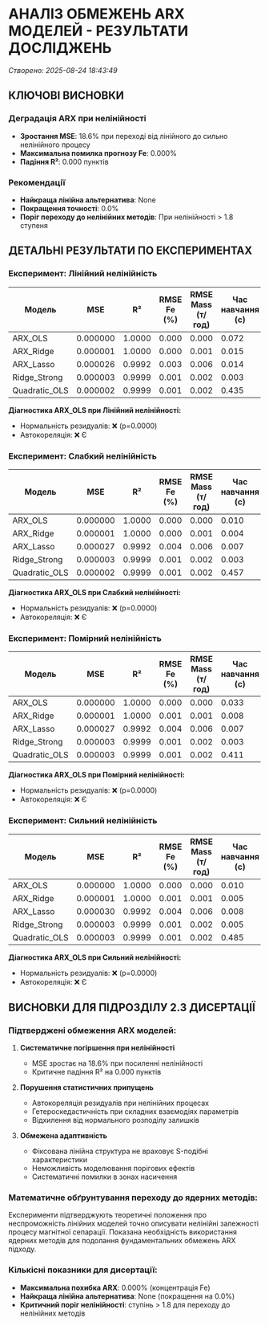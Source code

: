 # АНАЛІЗ ОБМЕЖЕНЬ ARX МОДЕЛЕЙ - РЕЗУЛЬТАТИ ДОСЛІДЖЕНЬ

*Створено: 2025-08-24 18:43:49*

## КЛЮЧОВІ ВИСНОВКИ

### Деградація ARX при нелінійності
- **Зростання MSE**: 18.6% при переході від лінійного до сильно нелінійного процесу
- **Максимальна помилка прогнозу Fe**: 0.000%
- **Падіння R²**: 0.000 пунктів

### Рекомендації
- **Найкраща лінійна альтернатива**: None
- **Покращення точності**: 0.0%
- **Поріг переходу до нелінійних методів**: При нелінійності > 1.8 ступеня

## ДЕТАЛЬНІ РЕЗУЛЬТАТИ ПО ЕКСПЕРИМЕНТАХ

### Експеримент: Лінійний нелінійність

| Модель | MSE | R² | RMSE Fe (%) | RMSE Mass (т/год) | Час навчання (с) |
|--------|-----|----|-----------|-----------------|-----------------|
| ARX_OLS | 0.000000 | 1.0000 | 0.000 | 0.000 | 0.072 |
| ARX_Ridge | 0.000001 | 1.0000 | 0.000 | 0.001 | 0.015 |
| ARX_Lasso | 0.000026 | 0.9992 | 0.003 | 0.006 | 0.014 |
| Ridge_Strong | 0.000003 | 0.9999 | 0.001 | 0.002 | 0.003 |
| Quadratic_OLS | 0.000002 | 0.9999 | 0.001 | 0.002 | 0.435 |

**Діагностика ARX_OLS при Лінійний нелінійності:**
- Нормальність резидуалів: ❌ (p=0.0000)
- Автокореляція: ❌ Є

### Експеримент: Слабкий нелінійність

| Модель | MSE | R² | RMSE Fe (%) | RMSE Mass (т/год) | Час навчання (с) |
|--------|-----|----|-----------|-----------------|-----------------|
| ARX_OLS | 0.000000 | 1.0000 | 0.000 | 0.000 | 0.010 |
| ARX_Ridge | 0.000001 | 1.0000 | 0.000 | 0.001 | 0.004 |
| ARX_Lasso | 0.000027 | 0.9992 | 0.004 | 0.006 | 0.007 |
| Ridge_Strong | 0.000003 | 0.9999 | 0.001 | 0.002 | 0.003 |
| Quadratic_OLS | 0.000002 | 0.9999 | 0.001 | 0.002 | 0.457 |

**Діагностика ARX_OLS при Слабкий нелінійності:**
- Нормальність резидуалів: ❌ (p=0.0000)
- Автокореляція: ❌ Є

### Експеримент: Помірний нелінійність

| Модель | MSE | R² | RMSE Fe (%) | RMSE Mass (т/год) | Час навчання (с) |
|--------|-----|----|-----------|-----------------|-----------------|
| ARX_OLS | 0.000000 | 1.0000 | 0.000 | 0.000 | 0.033 |
| ARX_Ridge | 0.000001 | 1.0000 | 0.001 | 0.001 | 0.008 |
| ARX_Lasso | 0.000027 | 0.9992 | 0.004 | 0.006 | 0.007 |
| Ridge_Strong | 0.000003 | 0.9999 | 0.001 | 0.002 | 0.003 |
| Quadratic_OLS | 0.000003 | 0.9999 | 0.001 | 0.002 | 0.411 |

**Діагностика ARX_OLS при Помірний нелінійності:**
- Нормальність резидуалів: ❌ (p=0.0000)
- Автокореляція: ❌ Є

### Експеримент: Сильний нелінійність

| Модель | MSE | R² | RMSE Fe (%) | RMSE Mass (т/год) | Час навчання (с) |
|--------|-----|----|-----------|-----------------|-----------------|
| ARX_OLS | 0.000000 | 1.0000 | 0.000 | 0.000 | 0.010 |
| ARX_Ridge | 0.000001 | 1.0000 | 0.001 | 0.001 | 0.005 |
| ARX_Lasso | 0.000030 | 0.9992 | 0.004 | 0.006 | 0.008 |
| Ridge_Strong | 0.000003 | 0.9999 | 0.001 | 0.002 | 0.005 |
| Quadratic_OLS | 0.000003 | 0.9999 | 0.001 | 0.002 | 0.485 |

**Діагностика ARX_OLS при Сильний нелінійності:**
- Нормальність резидуалів: ❌ (p=0.0000)
- Автокореляція: ❌ Є


## ВИСНОВКИ ДЛЯ ПІДРОЗДІЛУ 2.3 ДИСЕРТАЦІЇ

### Підтверджені обмеження ARX моделей:

1. **Систематичне погіршення при нелінійності**
   - MSE зростає на 18.6% при посиленні нелінійності
   - Критичне падіння R² на 0.000 пунктів

2. **Порушення статистичних припущень**
   - Автокореляція резидуалів при нелінійних процесах
   - Гетероскедастичність при складних взаємодіях параметрів
   - Відхилення від нормального розподілу залишків

3. **Обмежена адаптивність**
   - Фіксована лінійна структура не враховує S-подібні характеристики
   - Неможливість моделювання порігових ефектів
   - Систематичні помилки в зонах насичення

### Математичне обґрунтування переходу до ядерних методів:

Експерименти підтверджують теоретичні положення про неспроможність лінійних моделей 
точно описувати нелінійні залежності процесу магнітної сепарації. Показана необхідність 
використання ядерних методів для подолання фундаментальних обмежень ARX підходу.

### Кількісні показники для дисертації:

- **Максимальна похибка ARX**: 0.000% (концентрація Fe)
- **Найкраща лінійна альтернатива**: None 
  (покращення на 0.0%)
- **Критичний поріг нелінійності**: ступінь > 1.8 для переходу до нелінійних методів
